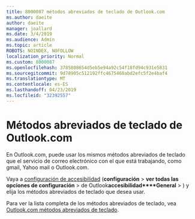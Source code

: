 ```yaml
---
title: 8000087 métodos abreviados de teclado de Outlook.com
ms.author: daeite
author: daeite
manager: joallard
ms.date: 3/4/2019
ms.audience: Admin
ms.topic: article
ROBOTS: NOINDEX, NOFOLLOW
localization_priority: Normal
ms.custom: 8000087
ms.openlocfilehash: 3785808654d5eb5e94a92c54f18fd94c931e5831
ms.sourcegitcommit: 9d78905c512192ffc4675468abd2efc5f2e4baf4
ms.translationtype: MT
ms.contentlocale: es-ES
ms.lasthandoff: 04/23/2019
ms.locfileid: "32392557"
---
```

# <a name="keyboard-shortcuts-in-outlookcom"></a>Métodos abreviados de teclado de Outlook.com

En Outlook.com, puede usar los mismos métodos abreviados de teclado que el servicio de correo electrónico con el que está trabajando, como gmail, Yahoo mail o Outlook.com.

Vaya a [configuración de accesibilidad](https://go.microsoft.com/fwlink/?linkid=2080840) (**configuración** > **ver todas las opciones de configuración** > de Outlook**accesibilidad****General** > ) y elija los métodos abreviados de teclado que desea usar.

Para ver la lista completa de los métodos abreviados de teclado, vea [Outlook.com métodos abreviados de teclado](https://support.office.com/article/708d907e-4398-4fc6-9a9a-4fc72bccec16).